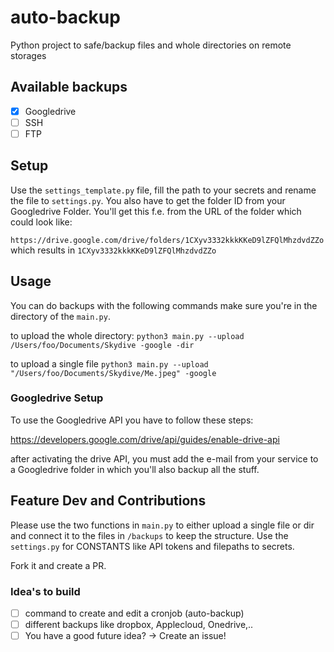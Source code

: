 
# auto-backup 

Python project to safe/backup files and whole directories on remote storages

## Available backups
- [x]  Googledrive
- [ ]  SSH
- [ ]  FTP

## Setup

Use the `settings_template.py` file, fill the path to your secrets and rename the file to `settings.py`.
You also have to get the folder ID from your Googledrive Folder.
You'll get this f.e. from the URL of the folder which could look like:

`https://drive.google.com/drive/folders/1CXyv3332kkkKKeD9lZFQlMhzdvdZZo` which results in `1CXyv3332kkkKKeD9lZFQlMhzdvdZZo`


## Usage

You can do backups with the following commands
make sure you're in the directory of the `main.py`.

to upload the whole directory: `python3 main.py --upload /Users/foo/Documents/Skydive -google -dir`

to upload a single file `python3 main.py --upload "/Users/foo/Documents/Skydive/Me.jpeg" -google`



### Googledrive Setup

To use the Googledrive API you have to follow these steps:

https://developers.google.com/drive/api/guides/enable-drive-api

after activating the drive API, you must add the e-mail from your service to a Googledrive folder in which you'll also backup all the stuff.


## Feature Dev and Contributions
Please use the two functions in `main.py` to either upload a single file or dir and connect it to the files in `/backups` to keep the structure. Use the `settings.py` for CONSTANTS like API tokens and filepaths to secrets.

Fork it and create a PR.

### Idea's to build

- [ ]  command to create and edit a cronjob (auto-backup)
- [ ]  different backups like dropbox, Applecloud, Onedrive,..
- [ ]  You have a good future idea? -> Create an issue!